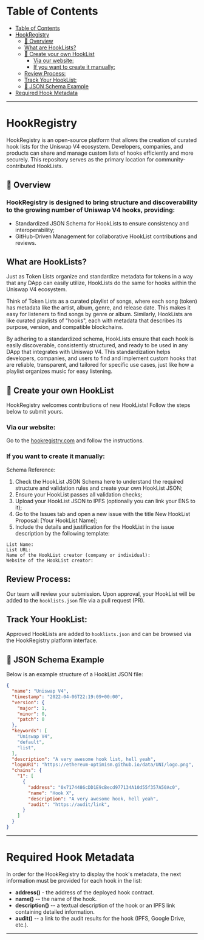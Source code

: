 # Table of Contents

- [Table of Contents](#table-of-contents)
- [HookRegistry](#hookregistry)
  - [📖 Overview](#-overview)
  - [What are HookLists?](#what-are-hooklists)
  - [🧩 Create your own HookList](#-create-your-own-hooklist)
    - [Via our website:](#via-our-website)
    - [If you want to create it manually:](#if-you-want-to-create-it-manually)
  - [Review Process:](#review-process)
  - [Track Your HookList:](#track-your-hooklist)
  - [📜 JSON Schema Example](#-json-schema-example)
- [Required Hook Metadata](#required-hook-metadata)

---

# HookRegistry

HookRegistry is an open-source platform that allows the creation of curated hook lists for the Uniswap V4 ecosystem. Developers, companies, and products can share and manage custom lists of hooks efficiently and more securely. This repository serves as the primary location for community-contributed HookLists.

## 📖 Overview

### HookRegistry is designed to bring structure and discoverability to the growing number of Uniswap V4 hooks, providing:

- Standardized JSON Schema for HookLists to ensure consistency and interoperability;
- GitHub-Driven Management for collaborative HookList contributions and reviews.

## What are HookLists?

Just as Token Lists organize and standardize metadata for tokens in a way that any DApp can easily utilize, HookLists do the same for hooks within the Uniswap V4 ecosystem.

Think of Token Lists as a curated playlist of songs, where each song (token) has metadata like the artist, album, genre, and release date. This makes it easy for listeners to find songs by genre or album. Similarly, HookLists are like curated playlists of "hooks", each with metadata that describes its purpose, version, and compatible blockchains.

By adhering to a standardized schema, HookLists ensure that each hook is easily discoverable, consistently structured, and ready to be used in any DApp that integrates with Uniswap V4. This standardization helps developers, companies, and users to find and implement custom hooks that are reliable, transparent, and tailored for specific use cases, just like how a playlist organizes music for easy listening.

## 🧩 Create your own HookList

HookRegistry welcomes contributions of new HookLists! Follow the steps below to submit yours.

### Via our website:

Go to the [hookregistry.com](hookregistry.com) and follow the instructions.

### If you want to create it manually:

Schema Reference:

1. Check the HookList JSON Schema here to understand the required structure and validation rules and create your own HookList JSON;
2. Ensure your HookList passes all validation checks;
3. Upload your HookList JSON to IPFS (optionally you can link your ENS to it);
4. Go to the Issues tab and open a new issue with the title New HookList Proposal: [Your HookList Name];
5. Include the details and justification for the HookList in the issue description by the following template:

```
List Name:
List URL:
Name of the HookList creator (company or individual):
Website of the HookList creator:
```

## Review Process:

Our team will review your submission. Upon approval, your HookList will be added to the `hooklists.json` file via a pull request (PR).

## Track Your HookList:

Approved HookLists are added to `hooklists.json` and can be browsed via the HookRegistry platform interface.

## 📜 JSON Schema Example

Below is an example structure of a HookList JSON file:

```json
{
  "name": "Uniswap V4",
  "timestamp": "2022-04-06T22:19:09+00:00",
  "version": {
    "major": 1,
    "minor": 0,
    "patch": 0
  },
  "keywords": [
    "Uniswap V4",
    "default",
    "list",
  ],
  "description": "A very awesome hook list, hell yeah",
  "logoURI": "https://ethereum-optimism.github.io/data/UNI/logo.png",
  "chains": {
    "1": [
      {
        "address": "0x7174486cDD1E9cBecd977134A10d55f357A50Ac0",
        "name": "Hook X",
        "description": "A very awesome hook, hell yeah",
        "audit": "https://audit/link",
      }
    ]
  }
}
```

---

# Required Hook Metadata

In order for the HookRegistry to display the hook's metadata, the next information must be provided for each hook in the
list:

- **address()** - the address of the deployed hook contract.
- **name()** -- the name of the hook.
- **description()** -- a textual description of the hook or an IPFS link containing detailed information.
- **audit()** -- a link to the audit results for the hook (IPFS, Google Drive, etc.).

---
